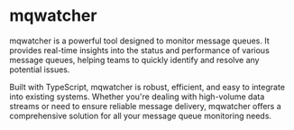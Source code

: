 # mqwatcher

mqwatcher is a powerful tool designed to monitor message queues. It provides real-time insights into
the status and performance of various message queues, helping teams to quickly identify and resolve
any potential issues.

Built with TypeScript, mqwatcher is robust, efficient, and easy to integrate into existing systems.
Whether you're dealing with high-volume data streams or need to ensure reliable message delivery,
mqwatcher offers a comprehensive solution for all your message queue monitoring needs.
